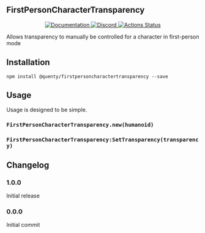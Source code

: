 ## FirstPersonCharacterTransparency
<div align="center">
  <a href="http://quenty.github.io/api/">
    <img src="https://img.shields.io/badge/docs-website-green.svg" alt="Documentation" />
  </a>
  <a href="https://discord.gg/mhtGUS8">
    <img src="https://img.shields.io/badge/discord-nevermore-blue.svg" alt="Discord" />
  </a>
  <a href="https://github.com/Quenty/NevermoreEngine/actions">
    <img src="https://github.com/Quenty/NevermoreEngine/workflows/luacheck/badge.svg" alt="Actions Status" />
  </a>
</div>

Allows transparency to manually be controlled for a character in first-person mode

## Installation
```
npm install @quenty/firstpersoncharactertransparency --save
```

## Usage
Usage is designed to be simple.

### `FirstPersonCharacterTransparency.new(humanoid)`

### `FirstPersonCharacterTransparency:SetTransparency(transparency)`


## Changelog

### 1.0.0
Initial release

### 0.0.0
Initial commit
